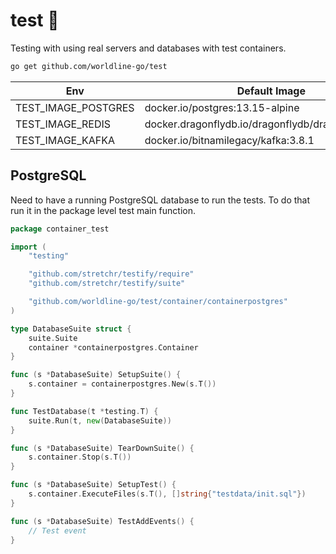 # test 🧪

Testing with using real servers and databases with test containers.

```sh
go get github.com/worldline-go/test
```

| Env                 | Default Image                                       |
| ------------------- |-----------------------------------------------------|
| TEST_IMAGE_POSTGRES | docker.io/postgres:13.15-alpine                     |
| TEST_IMAGE_REDIS    | docker.dragonflydb.io/dragonflydb/dragonfly:v1.27.1 |
| TEST_IMAGE_KAFKA    | docker.io/bitnamilegacy/kafka:3.8.1                 |

## PostgreSQL

Need to have a running PostgreSQL database to run the tests. To do that run it in the package level test main function.

```go
package container_test

import (
	"testing"

	"github.com/stretchr/testify/require"
	"github.com/stretchr/testify/suite"

	"github.com/worldline-go/test/container/containerpostgres"
)

type DatabaseSuite struct {
	suite.Suite
	container *containerpostgres.Container
}

func (s *DatabaseSuite) SetupSuite() {
	s.container = containerpostgres.New(s.T())
}

func TestDatabase(t *testing.T) {
	suite.Run(t, new(DatabaseSuite))
}

func (s *DatabaseSuite) TearDownSuite() {
	s.container.Stop(s.T())
}

func (s *DatabaseSuite) SetupTest() {
	s.container.ExecuteFiles(s.T(), []string{"testdata/init.sql"})
}

func (s *DatabaseSuite) TestAddEvents() {
	// Test event
}
```
